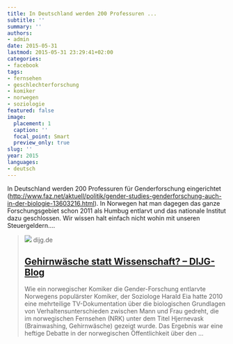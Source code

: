 ```yaml
---
title: In Deutschland werden 200 Professuren ...
subtitle: ''
summary: ''
authors:
- admin
date: 2015-05-31
lastmod: 2015-05-31 23:29:41+02:00
categories:
- facebook
tags:
- fernsehen
- geschlechterforschung
- komiker
- norwegen
- soziologie
featured: false
image:
  placement: 1
  caption: ''
  focal_point: Smart
  preview_only: true
slug: ''
year: 2015
languages:
- deutsch
---
```


In Deutschland werden 200 Professuren für Genderforschung eingerichtet (http://www.faz.net/aktuell/politik/gender-studies-genderforschung-auch-in-der-biologie-13603216.html). In Norwegen hat man dagegen das ganze Forschungsgebiet schon 2011 als Humbug entlarvt und das nationale Institut dazu geschlossen. Wir wissen halt einfach nicht wohin mit unseren Steuergeldern....﻿
> [![](http://www.dijg.de/blog/wp-content/uploads/2012/09/Harald_Eia-hjernevask.jpg)](http://www.dijg.de/blog/gender-mainstreaming/gehirnwasche-statt-wissenschaft-92)
> dijg.de
> ## [Gehirnwäsche statt Wissenschaft? – DIJG-Blog](http://www.dijg.de/blog/gender-mainstreaming/gehirnwasche-statt-wissenschaft-92)
>
>Wie ein norwegischer Komiker die Gender-Forschung entlarvte Norwegens populärster Komiker, der Soziologe Harald Eia hatte 2010 eine mehrteilige TV-Dokumentation über die biologischen Grundlagen von Verhaltensunterschieden zwischen Mann und Frau gedreht, die im norwegischen Fernsehen (NRK) unter dem Titel Hjernevask (Brainwashing, Gehirnwäsche) gezeigt wurde. Das Ergebnis war eine heftige Debatte in der norwegischen Öffentlichkeit über den …